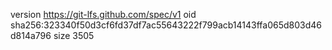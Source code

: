 version https://git-lfs.github.com/spec/v1
oid sha256:323340f50d3cf6fd37df7ac55643222f799acb14143ffa065d803d46d814a796
size 3505
